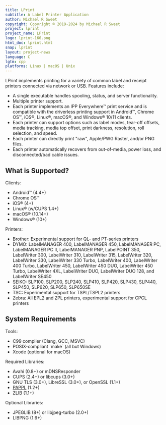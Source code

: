 ```yaml
---
title: LPrint
subtitle: A Label Printer Application
author: Michael R Sweet
copyright: Copyright © 2019-2024 by Michael R Sweet
project: lprint
project_name: LPrint
logo: lprint-160.png
html_doc: lprint.html
snap: lprint
layout: project-news
language: C
lgtm: cpp
platforms: Linux | macOS | Unix
---
```


LPrint implements printing for a variety of common label and receipt printers connected via network or USB.  Features include:

- A single executable handles spooling, status, and server functionality.
- Multiple printer support.
- Each printer implements an IPP Everywhere™ print service and is compatible with the driverless printing support in Android™, Chrome OS™, iOS®, Linux®, macOS®, and Windows® 10/11 clients.
- Each printer can support options such as label modes, tear-off offsets, media tracking, media top offset, print darkness, resolution, roll selection, and speed.
- Each printer can directly print "raw", Apple/PWG Raster, and/or PNG files.
- Each printer automatically recovers from out-of-media, power loss, and disconnected/bad cable issues.


<div class="border bg20 px-3 py-2 mb-3">
  <h2>What is Supported?</h2>
  <div class="row"><div class="col-lg-3 border-end">
    <p>Clients:</p>
    <ul>
      <li>Android™ (4.4+)</li>
      <li>Chrome OS™</li>
      <li>iOS® (4+)</li>
      <li>Linux® (w/CUPS 1.4+)</li>
      <li>macOS® (10.14+)</li>
      <li>Windows® (10+)</li>
    </ul>
  </div><div class="col-lg-9">
    <p>Printers:</p>
    <ul>
      <li>Brother: Experimental support for QL- and PT-series printers</li>
      <li>DYMO:  LabelMANAGER 400, LabelMANAGER 450, LabelMANAGER PC, LabelMANAGER PC II, LabelMANAGER PNP, LabelPOINT 350, LabelWriter 300, LabelWriter 310, LabelWriter 315, LabelWriter 320, LabelWriter 330, LabelWriter 330 Turbo, LabelWriter 400, LabelWriter 400 Turbo, LabelWriter 450, LabelWriter 450 DUO, LabelWriter 450 Turbo, LabelWriter 4XL, LabelWriter DUO, LabelWriter DUO 128, and LabelWriter SE450</li>
      <li>SEIKO: SLP100, SLP200, SLP240, SLP410, SLP420, SLP430, SLP440, SLP450, SLP620, SLP650, SLP650SE</li>
      <li>TSC: Experimental support for TSPL/TSPL2 printers</li>
      <li>Zebra: All EPL2 and ZPL printers, experimental support for CPCL printers</li>
    </ul>
  </div></div>
</div>
<div class="border bg20 px-3 py-2">
  <h2>System Requirements</h2>
  <div class="row"><div class="col-lg-4 border-end">
    <p>Tools:</p>
    <ul>
      <li>C99 compiler (Clang, GCC, MSVC)</li>
      <li>POSIX-compliant `make` (all but Windows)</li>
      <li>Xcode (optional for macOS)</li>
    </ul>
  </div><div class="col-lg-4 border-end">
    <p>Required Libraries:</p>
    <ul>
      <li>Avahi (0.8+) or mDNSResponder</li>
      <li>CUPS (2.4+) or libcups (3.0+)</li>
      <li>GNU TLS (3.0+), LibreSSL (3.0+), or OpenSSL (1.1+)</li>
      <li><a href="../pappl">PAPPL</a> (1.2+)</li>
      <li>ZLIB (1.1+)</li>
    </ul>
  </div><div class="col-lg-4">
    <p>Optional Libraries:</p>
    <ul>
      <li>JPEGLIB (8+) or libjpeg-turbo (2.0+)</li>
      <li>LIBPNG (1.6+)</li>
    </ul>
  </div></div>
</div>
